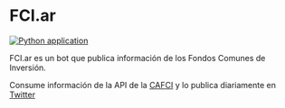 # FCI.ar

[![Python application](https://github.com/cuajoa/FCI.ar/actions/workflows/python-app.yml/badge.svg)](https://github.com/cuajoa/FCI.ar/actions/workflows/python-app.yml)

FCI.ar es un bot que publica información de los Fondos Comunes de Inversión.

Consume información de la API de la [CAFCI](https://api.cafci.org.ar/) y lo publica diariamente en [Twitter](https://twitter.com/ar_fci)


